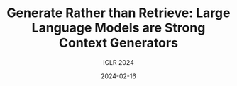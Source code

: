 ---
layout: seminar-post
title: "Generate Rather than Retrieve: Large Language Models are Strong Context Generators"
subtitle: 'ICLR 2024'
categories: NLP
tags: [Prompt Learning, LLM, Question Answering]
date: 2024-02-16
pdf_url: 'https://drive.google.com/file/d/10vOk-IDjgpPKOdHXvVQaqrR-WvLwc7x-/preview'
---